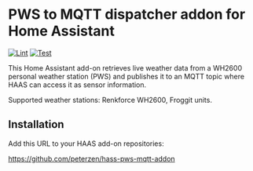 
# PWS to MQTT dispatcher addon for Home Assistant

[![Lint](https://github.com/peterzen/hass-pws-mqtt-addon/actions/workflows/lint.yaml/badge.svg)](https://github.com/peterzen/hass-pws-mqtt-addon/actions/workflows/lint.yaml)
[![Test](https://github.com/peterzen/hass-pws-mqtt-addon/actions/workflows/test.yaml/badge.svg)](https://github.com/peterzen/hass-pws-mqtt-addon/actions/workflows/test.yaml)

This Home Assistant add-on retrieves live weather data from a WH2600 personal weather station (PWS) and publishes it to an MQTT topic where HAAS can access it as sensor information.

Supported weather stations: Renkforce WH2600, Froggit units.

## Installation

Add this URL to your HAAS add-on repositories:

https://github.com/peterzen/hass-pws-mqtt-addon

